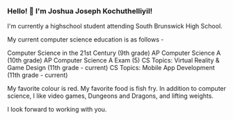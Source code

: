 ### Hello! 👋 I'm Joshua Joseph Kochuthelliyil!
I'm currently a highschool student attending South Brunswick High School.

My current computer science education is as follows -

Computer Science in the 21st Century (9th grade)
AP Computer Science A (10th grade)
AP Computer Science A Exam (5)
CS Topics: Virtual Reality & Game Design (11th grade - current)
CS Topics: Mobile App Development (11th grade - current)

My favorite colour is red. My favorite food is fish fry.
In addition to computer science, I like video games, Dungeons and Dragons, and lifting weights.

I look forward to working with you.



<!--
**JoshuaJosephKochuthelliyil/JoshuaJosephKochuthelliyil** is a ✨ _special_ ✨ repository because its `README.md` (this file) appears on your GitHub profile.

Here are some ideas to get you started:

- 🔭 I’m currently working on ...
- 🌱 I’m currently learning ...
- 👯 I’m looking to collaborate on ...
- 🤔 I’m looking for help with ...
- 💬 Ask me about ...
- 📫 How to reach me: ...
- 😄 Pronouns: ...
- ⚡ Fun fact: ...
-->
